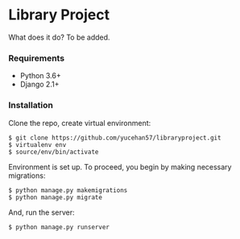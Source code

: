 # Library Project

What does it do? To be added.



### Requirements

* Python 3.6+
* Django 2.1+

### Installation

Clone the repo, create virtual environment:

    $ git clone https://github.com/yucehan57/libraryproject.git
    $ virtualenv env
    $ source/env/bin/activate
    
Environment is set up. To proceed, you begin by making necessary migrations:

    $ python manage.py makemigrations
    $ python manage.py migrate
    
And, run the server:

    $ python manage.py runserver
